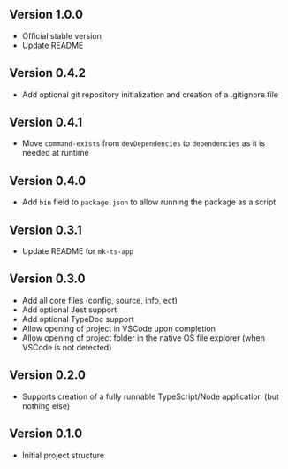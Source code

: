 ## Version 1.0.0
- Official stable version
- Update README

## Version 0.4.2
- Add optional git repository initialization and creation of a .gitignore file

## Version 0.4.1
- Move `command-exists` from `devDependencies` to `dependencies` as it is needed at runtime

## Version 0.4.0
- Add `bin` field to `package.json` to allow running the package as a script

## Version 0.3.1
- Update README for `mk-ts-app`

## Version 0.3.0
- Add all core files (config, source, info, ect)
- Add optional Jest support
- Add optional TypeDoc support
- Allow opening of project in VSCode upon completion
- Allow opening of project folder in the native OS file explorer (when VSCode is not detected)

## Version 0.2.0
- Supports creation of a fully runnable TypeScript/Node application (but nothing else)

## Version 0.1.0
- Initial project structure